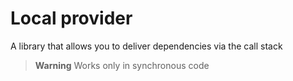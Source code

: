 # Local provider

A library that allows you to deliver dependencies via the call stack

> **Warning** Works only in synchronous code
